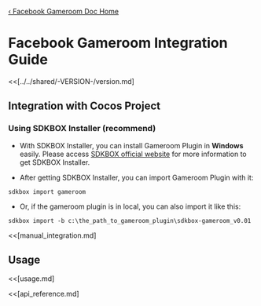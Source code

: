 [&#8249; Facebook Gameroom Doc Home](./)

<h1>Facebook Gameroom Integration Guide</h1>
<<[../../shared/-VERSION-/version.md]


## Integration with Cocos Project

### Using SDKBOX Installer (recommend)

-   With SDKBOX Installer, you can install Gameroom Plugin in **Windows** easily. Please access [SDKBOX official website](http://www.sdkbox.com) for more information to get SDKBOX Installer.

-   After getting SDKBOX Installer, you can import Gameroom Plugin with it:

```
sdkbox import gameroom
```

-   Or, if the gameroom plugin is in local, you can also import it like this:

```
sdkbox import -b c:\the_path_to_gameroom_plugin\sdkbox-gameroom_v0.01
```

<<[manual_integration.md]

## Usage

<<[usage.md]

<<[api_reference.md]

